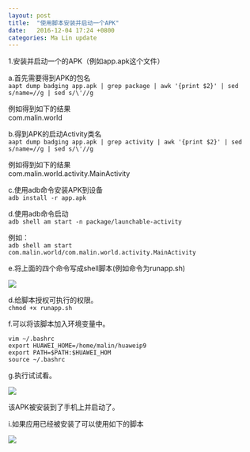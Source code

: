 ```yaml
---
layout: post
title:  "使用脚本安装并启动一个APK"
date:   2016-12-04 17:24 +0800
categories: Ma Lin update
---
```


1.安装并启动一个的APK（例如app.apk这个文件）<br/>

a.首先需要得到APK的包名<br/>
`aapt dump badging app.apk | grep package | awk '{print $2}' | sed s/name=//g | sed s/\'//g`<br/>

例如得到如下的结果<br/>
com.malin.world<br/>

b.得到APK的启动Activity类名<br/>
`aapt dump badging app.apk | grep activity | awk '{print $2}' | sed s/name=//g | sed s/\'//g`<br/>

例如得到如下的结果<br/>
com.malin.world.activity.MainActivity<br/>

c.使用adb命令安装APK到设备<br/>
`adb install -r app.apk`

d.使用adb命令启动<br/>
`adb shell am start -n package/launchable-activity`<br/>

例如：<br/>
`adb shell am start com.malin.world/com.malin.world.activity.MainActivity`

e.将上面的四个命令写成shell脚本(例如命令为runapp.sh)<br/>

![](http://ogxkun013.bkt.clouddn.com/runApp.png)

d.给脚本授权可执行的权限。<br/>
`chmod +x runapp.sh`<br/>

f.可以将该脚本加入环境变量中。<br/>

`vim ~/.bashrc`<br/>
`export HUAWEI_HOME=/home/malin/huaweip9`<br/>
`export PATH=$PATH:$HUAWEI_HOM`<br/>
`source ~/.bashrc`

g.执行试试看。<br/>

![](http://ogxkun013.bkt.clouddn.com/installRun.png)

该APK被安装到了手机上并启动了。<br/>

i.如果应用已经被安装了可以使用如下的脚本<br/>

![](http://ogxkun013.bkt.clouddn.com/runapp.png)
